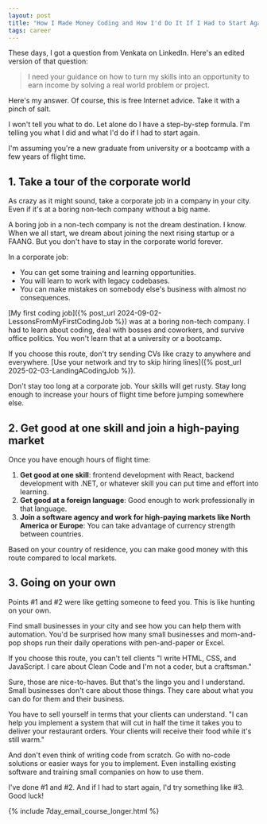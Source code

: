 ```yaml
---
layout: post
title: "How I Made Money Coding and How I'd Do It If I Had to Start Again"
tags: career
---
```


These days, I got a question from Venkata on LinkedIn. Here's an edited version of that question:

> I need your guidance on how to turn my skills into an opportunity to earn income by solving a real world problem or project.

Here's my answer. Of course, this is free Internet advice. Take it with a pinch of salt.

I won't tell you what to do. Let alone do I have a step-by-step formula. I'm telling you what I did and what I'd do if I had to start again.

I'm assuming you're a new graduate from university or a bootcamp with a few years of flight time.

## 1. Take a tour of the corporate world

As crazy as it might sound, take a corporate job in a company in your city. Even if it's at a boring non-tech company without a big name.

A boring job in a non-tech company is not the dream destination. I know. When we all start, we dream about joining the next rising startup or a FAANG. But you don't have to stay in the corporate world forever.

In a corporate job:
* You can get some training and learning opportunities.
* You will learn to work with legacy codebases.
* You can make mistakes on somebody else's business with almost no consequences.

[My first coding job]({% post_url 2024-09-02-LessonsFromMyFirstCodingJob %}) was at a boring non-tech company. I had to learn about coding, deal with bosses and coworkers, and survive office politics. You won't learn that at a university or a bootcamp.

If you choose this route, don't try sending CVs like crazy to anywhere and everywhere. [Use your network and try to skip hiring lines]({% post_url 2025-02-03-LandingACodingJob %}).

Don't stay too long at a corporate job. Your skills will get rusty. Stay long enough to increase your hours of flight time before jumping somewhere else.

## 2. Get good at one skill and join a high-paying market

Once you have enough hours of flight time:
1. **Get good at one skill**: frontend development with React, backend development with .NET, or whatever skill you can put time and effort into learning.
2. **Get good at a foreign language**: Good enough to work professionally in that language.
3. **Join a software agency and work for high-paying markets like North America or Europe**: You can take advantage of currency strength between countries.

Based on your country of residence, you can make good money with this route compared to local markets.

## 3. Going on your own

Points #1 and #2 were like getting someone to feed you. This is like hunting on your own.

Find small businesses in your city and see how you can help them with automation. You'd be surprised how many small businesses and mom-and-pop shops run their daily operations with pen-and-paper or Excel.

If you choose this route, you can't tell clients "I write HTML, CSS, and JavaScript. I care about Clean Code and I'm not a coder, but a craftsman."

Sure, those are nice-to-haves. But that's the lingo you and I understand. Small businesses don't care about those things. They care about what you can do for them and their business.

You have to sell yourself in terms that your clients can understand. "I can help you implement a system that will cut in half the time it takes you to deliver your restaurant orders. Your clients will receive their food while it's still warm."

And don't even think of writing code from scratch. Go with no-code solutions or easier ways for you to implement. Even installing existing software and training small companies on how to use them.

I've done #1 and #2. And if I had to start again, I'd try something like #3. Good luck!

{% include 7day_email_course_longer.html %}
